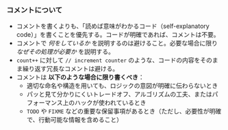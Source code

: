 ### コメントについて

- コメントを書くよりも、「読めば意味がわかるコード（self-explanatory code）」を書くことを優先する。コードが明確であれば、コメントは不要。
- コメントで *何をしているか* を説明するのは避けること。必要な場合に限り *なぜその処理が必要か* を説明する。
- `count++` に対して `// increment counter` のような、コードの内容をそのまま繰り返す冗長なコメントは避ける。
- コメントは **以下のような場合に限り書くべき**：
  - 適切な命名や構造を用いても、ロジックの意図が明確に伝わらないとき
  - パッと見て分かりにくいトレードオフ、アルゴリズムの工夫、またはパフォーマンス上のハックが使われているとき
  - `TODO` や `FIXME` などの重要な保留事項があるとき（ただし、必要性が明確で、行動可能な情報を含めること）
